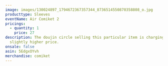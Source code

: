 ```yaml
---
image: images/130024897_1794672367357344_8736514550870358808_o.jpg
producttype: Sleeves
eventName: Air Comiket 2
pricings:
  - quantity: 1
    price: 27
description: The doujin circle selling this particular item is charging a
  slightly higher price.
onsale: false
asin: 5EdgxOYvh
merchandise: comiket
---
```


